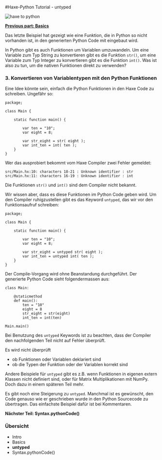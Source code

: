 #Haxe-Python Tutorial - untyped



![haxe to python](https://i.imgsafe.org/63afc9b8fb.png)

**[Previous part: Basics](https://steemit.com/programming/@kkaos/haxe-python-tutorial-basics)**

Das letzte Beispiel hat gezeigt wie eine Funktion, die in Python so nicht vorhanden ist, in den generierten Python Code mit eingebaut wird.

In Python gibt es auch Funktionen um Variablen umzuwandeln. Um eine Variable zum Typ String zu konvertieren gibt es die Funktion `str()`, um eine Variable zum Typ Integer zu konvertieren gibt es die Funktion `int()`. Was ist also zu tun, um die nativen Funktionen direkt zu verwenden?

<h3>3. Konvertieren von Variablentypen mit den Python Funktionen</h3>

Eine Idee könnte sein, einfach die Python Funktionen in den Haxe Code zu schreiben. Ungefähr so:

    package;
    
    class Main {
    	
    	static function main() {
    		
    		var ten = "10";
    		var eight = 8;
    		
    		var str_eight = str( eight );
    		var int_ten = int( ten );
    	}
    }

Wer das ausprobiert bekommt vom Haxe Compiler zwei Fehler gemeldet:

    src/Main.hx:10: characters 18-21 : Unknown identifier : str  
    src/Main.hx:11: characters 16-19 : Unknown identifier : int
    
Die Funktionen `str()` und `int()` sind dem Compiler nicht bekannt.

Wir wissen aber, dass es diese Funktionen im Python Code geben wird. Um den Compiler ruhigzustellen gibt es das Keyword `untyped`, das wir vor den Funktionsaufruf schreiben:

    package;
    
    class Main {
    	
    	static function main() {
    		
    		var ten = "10";
    		var eight = 8;
    		
    		var str_eight = untyped str( eight );
    		var int_ten = untyped int( ten );
    	}
    }

Der Compile-Vorgang wird ohne Beanstandung durchgeführt. Der generierte Python Code sieht folgendermassen aus:

    class Main:
    
    	@staticmethod
    	def main():
    		ten = "10"
    		eight = 8
    		str_eight = str(eight)
    		int_ten = int(ten)
    
    Main.main()
    
Bei Benutzung des `untyped` Keywords ist zu beachten, dass der Compiler den nachfolgenden Teil nicht auf Fehler überprüft.

Es wird nicht überprüft  

* ob Funktionen oder Variablen deklariert sind
* ob die Typen der Funktion oder der Variablen korrekt sind

Andere Beispiele für `untyped` gibt es z.B. wenn Funktionen in eigenen extern Klassen nicht definiert sind, oder für Matrix Multiplikationen mit NumPy. Doch dazu in einem späteren Teil mehr.

Es gibt noch eine Steigerung zu `untyped`. Manchmal ist es gewünscht, den Code genauso wie er geschrieben wurde in den Python Sourcecode zu übertragen. Das einfachste Beispiel dafür ist bei Kommentaren.

**Nächster Teil: Syntax.pythonCode()**

   
<h3>Übersicht</h3>

* Intro
* Basics
* **untyped**
* Syntax.pythonCode()